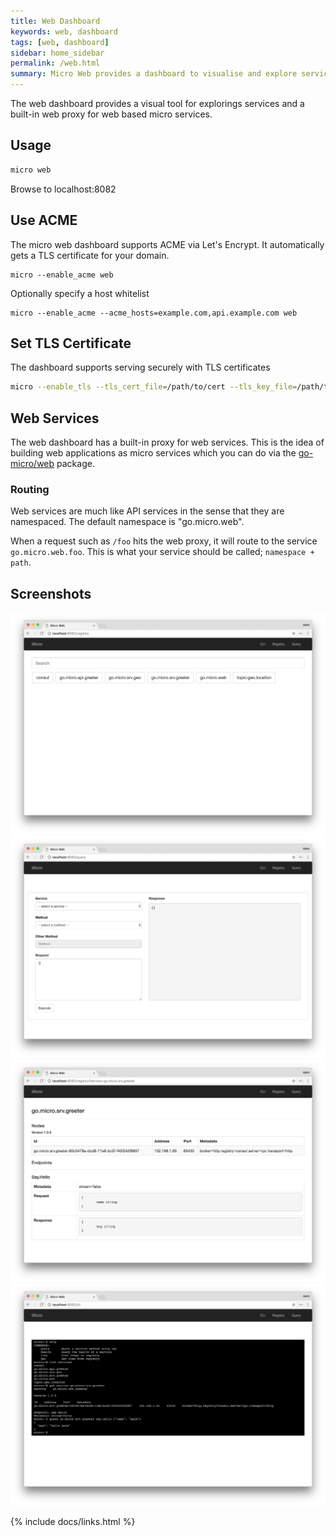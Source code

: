 ```yaml
---
title: Web Dashboard
keywords: web, dashboard
tags: [web, dashboard]
sidebar: home_sidebar
permalink: /web.html
summary: Micro Web provides a dashboard to visualise and explore services
---
```


The web dashboard provides a visual tool for explorings services and a built-in web proxy for 
web based micro services.

## Usage

```bash
micro web
```
Browse to localhost:8082

## Use ACME

The micro web dashboard supports ACME via Let's Encrypt. It automatically gets a TLS certificate for your domain.

```
micro --enable_acme web
```

Optionally specify a host whitelist

```
micro --enable_acme --acme_hosts=example.com,api.example.com web
```

## Set TLS Certificate

The dashboard supports serving securely with TLS certificates

```bash
micro --enable_tls --tls_cert_file=/path/to/cert --tls_key_file=/path/to/key web
```

## Web Services

The web dashboard has a built-in proxy for web services. This is the idea of building web applications 
as micro services which you can do via the [go-micro/web](https://pkg.go.dev/github.com/micro/go-micro/v2/web) package.

### Routing

Web services are much like API services in the sense that they are namespaced. The default namespace is "go.micro.web".

When a request such as `/foo` hits the web proxy, it will route to the service `go.micro.web.foo`. This is what 
your service should be called; `namespace + path`.

## Screenshots

<img src="images/web1.png">

<img src="images/web2.png">

<img src="images/web3.png">

<img src="images/web4.png">


{% include docs/links.html %}
